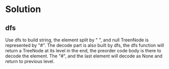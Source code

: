 # Solution
## dfs
Use dfs to build string, the element split by " ", and null TreenNode is represented by "#".
The decode part is also built by dfs, the dfs function will return a TreeNode at its level in the end, the preorder code body is there to decode the element.
The "#", and the last element will decode as None and return to previous level.
